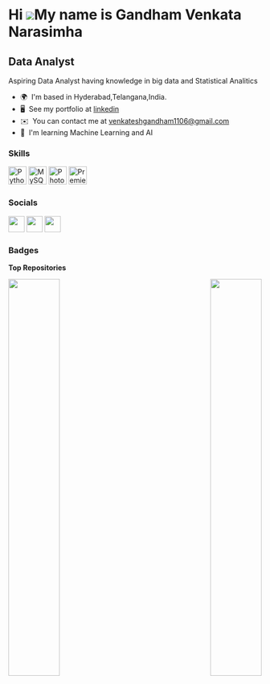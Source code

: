Hi ![](https://user-images.githubusercontent.com/18350557/176309783-0785949b-9127-417c-8b55-ab5a4333674e.gif)My name is Gandham Venkata Narasimha
=================================================================================================================================================

Data Analyst
------------

Aspiring Data Analyst having knowledge in big data and Statistical Analitics

* 🌍  I'm based in Hyderabad,Telangana,India.
* 🖥️  See my portfolio at [linkedin](http://www.linkedin.com/in/gandham-venkata-narasimha-49710a273/)
* ✉️  You can contact me at [venkateshgandham1106@gmail.com](mailto:venkateshgandham1106@gmail.com)
* 🧠  I'm learning Machine Learning and AI

### Skills


<p align="left">
<a href="https://www.python.org/" target="_blank" rel="noreferrer"><img src="https://raw.githubusercontent.com/danielcranney/readme-generator/main/public/icons/skills/python-colored.svg" width="36" height="36" alt="Python" /></a>
<a href="https://www.mysql.com/" target="_blank" rel="noreferrer"><img src="https://raw.githubusercontent.com/danielcranney/readme-generator/main/public/icons/skills/mysql-colored.svg" width="36" height="36" alt="MySQL" /></a>
<a href="https://www.adobe.com/uk/products/photoshop.html" target="_blank" rel="noreferrer"><img src="https://raw.githubusercontent.com/danielcranney/readme-generator/main/public/icons/skills/photoshop-colored.svg" width="36" height="36" alt="Photoshop" /></a>
<a href="https://www.adobe.com/uk/products/premiere.html" target="_blank" rel="noreferrer"><img src="https://raw.githubusercontent.com/danielcranney/readme-generator/main/public/icons/skills/premierepro-colored.svg" width="36" height="36" alt="Premiere Pro" /></a>
</p>


### Socials

<p align="left"> <a href="https://discord.com/users/Venkata Narasimha#1351" target="_blank" rel="noreferrer"><img src="https://raw.githubusercontent.com/danielcranney/readme-generator/main/public/icons/socials/discord.svg" width="32" height="32" /></a> <a href="https://www.github.com/VenkataNarasimha-Gandham" target="_blank" rel="noreferrer"><img src="https://raw.githubusercontent.com/danielcranney/readme-generator/main/public/icons/socials/github.svg" width="32" height="32" /></a> <a href="https://www.linkedin.com/in/gandham-venkata-narasimha-49710a273/" target="_blank" rel="noreferrer"><img src="https://raw.githubusercontent.com/danielcranney/readme-generator/main/public/icons/socials/linkedin.svg" width="32" height="32" /></a></p>

### Badges

<b>Top Repositories</b>

<div width="100%" align="center"><a href="https://github.com/VenkataNarasimha-Gandham/Red-Ball-Team---White-Ball-Team" align="left"><img align="left" width="45%" src="https://github-readme-stats.vercel.app/api/pin/?username=VenkataNarasimha-Gandham&repo=Red-Ball-Team---White-Ball-Team&title_color=0891b2&text_color=ffffff&icon_color=0891b2&bg_color=1c1917&hide_border=true&locale=en" /></a><a href="https://github.com/VenkataNarasimha-Gandham/mysql" align="right"><img align="right" width="45%" src="https://github-readme-stats.vercel.app/api/pin/?username=VenkataNarasimha-Gandham&repo=mysql&title_color=0891b2&text_color=ffffff&icon_color=0891b2&bg_color=1c1917&hide_border=true&locale=en" /></a></div><br /><br /><br /><br /><br /><br /><br />
